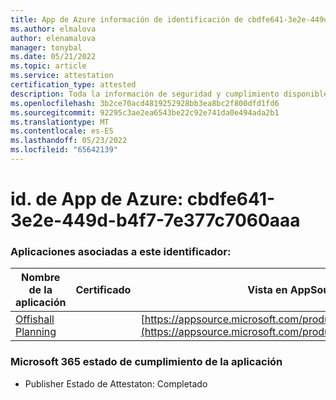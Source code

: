 ```yaml
---
title: App de Azure información de identificación de cbdfe641-3e2e-449d-b4f7-7e377c7060aaa
ms.author: elmalova
author: elenamalova
manager: tonybal
ms.date: 05/21/2022
ms.topic: article
ms.service: attestation
certification_type: attested
description: Toda la información de seguridad y cumplimiento disponible para cbdfe641-3e2e-449d-b4f7-7e377c7060aaa.
ms.openlocfilehash: 3b2ce70acd4819252928bb3ea8bc2f800dfd1fd6
ms.sourcegitcommit: 92295c3ae2ea6543be22c92e741da0e494ada2b1
ms.translationtype: MT
ms.contentlocale: es-ES
ms.lasthandoff: 05/23/2022
ms.locfileid: "65642139"
---
```

# <a name="azure-app-id-cbdfe641-3e2e-449d-b4f7-7e377c7060aa"></a>id. de App de Azure: cbdfe641-3e2e-449d-b4f7-7e377c7060aaa


### <a name="apps-associated-with-this-id"></a>Aplicaciones asociadas a este identificador:
| **Nombre de la aplicación** | **Certificado** | **Vista en AppSource** |
|--------------|---------------|-----------------------|
| [Offishall Planning](../forward/WA200004048.md) |  | [https://appsource.microsoft.com/product/office/WA200004048](https://appsource.microsoft.com/product/office/WA200004048) |

### <a name="microsoft-365-app-compliance-status"></a>Microsoft 365 estado de cumplimiento de la aplicación
- Publisher Estado de Attestaton: Completado
